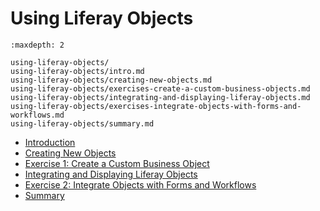 # Using Liferay Objects 

```{toctree}
:maxdepth: 2

using-liferay-objects/ 
using-liferay-objects/intro.md 
using-liferay-objects/creating-new-objects.md
using-liferay-objects/exercises-create-a-custom-business-objects.md 
using-liferay-objects/integrating-and-displaying-liferay-objects.md
using-liferay-objects/exercises-integrate-objects-with-forms-and-workflows.md 
using-liferay-objects/summary.md
```

* [Introduction](./using-liferay-objects/intro.md) 
* [Creating New Objects](./using-liferay-objects/creating-new-objects.md) 
* [Exercise 1: Create a Custom Business Object](./using-liferay-objects/exercises-create-a-custom-business-objects.md) 
* [Integrating and Displaying Liferay Objects](./using-liferay-objects/integrating-and-displaying-liferay-objects.md) 
* [Exercise 2: Integrate Objects with Forms and Workflows](./using-liferay-objects/exercises-integrate-objects-with-forms-and-workflows.md) 
* [Summary](./using-liferay-objects/summary.md) 
